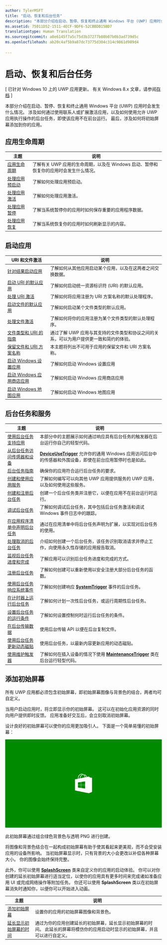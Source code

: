 ```yaml
---
author: TylerMSFT
title: "启动、恢复和后台任务"
description: "本部分介绍在启动、暂停、恢复和终止通用 Windows 平台 (UWP) 应用时会发生什么情况。"
ms.assetid: 75011D52-1511-4ECF-9DF6-52CBBDB15BD7
translationtype: Human Translation
ms.sourcegitcommit: a8e6145f7a5c75d3b37277b80b07b0b3ad739d5c
ms.openlocfilehash: ab20c4af5b9a87dc73775d304c314c9861d989d4

---
```


# 启动、恢复和后台任务


\[ 已针对 Windows 10 上的 UWP 应用更新。 有关 Windows 8.x 文章，请参阅[存档](http://go.microsoft.com/fwlink/p/?linkid=619132) \]


本部分介绍在启动、暂停、恢复和终止通用 Windows 平台 (UWP) 应用时会发生什么情况。 涉及如何通过使用联系人或扩展激活应用，以及如何使用允许 UWP 应用执行操作的后台任务，即使该应用不在前台运行。 最后，涉及如何将初始屏幕添加到你的应用。

## 应用生命周期

| 主题                                            | 说明                                                                                                     |
|--------------------------------------------------|-----------------------------------------------------------------------------------------------------------------|
| [应用生命周期](app-lifecycle.md)               | 了解有关 UWP 应用的生命周期，以及在 Windows 启动、暂停和恢复你的应用时会发生什么情况。 |
| [处理应用预启动](handle-app-prelaunch.md) | 了解如何处理应用预启动。                                                                              |
| [处理应用激活](activate-an-app.md)     | 了解如何处理应用激活。                                                                             |
| [处理应用暂停](suspend-an-app.md)         | 了解当系统暂停你的应用时如何保存重要的应用程序数据。                                 |
| [处理应用恢复](resume-an-app.md)           | 了解当系统恢复你的应用时如何刷新显示的内容。                                        |

 

## 启动应用


| URI 和文件激活                                                                         | 说明                                                                                                                                                                |
|-------------------------------------------------------------------------------------------------|----------------------------------------------------------------------------------------------------------------------------------------------------------------------------|
| [针对结果启动应用](how-to-launch-an-app-for-results.md)                               | 了解如何从其他应用启动某个应用，以及在这两者之间交换数据。                                                                                             |
| [启动 URI 的默认应用](launch-default-app.md)                                      | 了解如何启动统一资源标识符 (URI) 的默认应用。                                                                                               |
| [处理 URI 激活](handle-uri-activation.md)                                              | 了解如何将应用注册为 URI 方案名称的默认处理程序。                                                                                          |
| [启动文件的默认应用](launch-the-default-app-for-a-file.md)                      | 了解如何启动某个文件类型的默认应用。                                                                                                                       |
| [处理文件激活](handle-file-activation.md)                                            | 了解如何将你的应用注册为某个文件类型的默认处理程序。                                                                                                  |
| [文件类型和 URI 的指南](https://msdn.microsoft.com/library/windows/apps/hh700321) | 通过了解 UWP 应用与其支持的文件类型和协议之间的关系，可以为用户提供更一致和简约的体验。 |
| [保留文件和 URI 方案名称](reserved-uri-scheme-names.md)                             | 本主题将列出不可用于应用的保留文件和 URI 方案名称。                                                                                |
| [启动 Windows 设置应用](launch-settings-app.md)                                      | 了解如何启动 Windows 设置应用                                                                                                                              |
| [启动 Windows 应用商店应用](launch-store-app.md)                                            | 了解如何启动 Windows 应用商店应用                                                                                                                                 |
| [启动 Windows 地图应用](launch-maps-app.md)                                              | 了解如何启动 Windows 地图应用                                                                                                                                  |

 

## 后台任务和服务



| 主题                                                                                                            | 说明                                                                                                                                                                                   |
|------------------------------------------------------------------------------------------------------------------|-----------------------------------------------------------------------------------------------------------------------------------------------------------------------------------------------|
| [使用后台任务支持应用](support-your-app-with-background-tasks.md)                             | 本部分中的主题展示如何通过响应具有后台任务的触发器在后台运行你自己的轻型代码。                                                       |
| [从后台任务访问传感器和设备](access-sensors-and-devices-from-a-background-task.md)       | [**DeviceUseTrigger**](https://msdn.microsoft.com/library/windows/apps/dn297337) 允许你的通用 Windows 应用访问后台中的传感器和外围设备，即使在前台应用暂停时也是如此。 |
| [后台任务指南](guidelines-for-background-tasks.md)                                           | 确保你的应用符合运行后台任务的要求。                                                                                                                          |
| [创建和使用应用服务](how-to-create-and-consume-an-app-service.md)                                | 了解如何编写可以向其他 UWP 应用提供服务的 UWP 应用，以及如何使用这些服务。                                                                                  |
| [创建和注册后台任务](create-and-register-a-background-task.md)                               | 创建一个后台任务类并注册它，以便在应用不在前台运行时运行。                                                                                                 |
| [调试后台任务](debug-a-background-task.md)                                                           | 了解如何调试后台任务，其中包括后台任务激活和调试 Windows 事件日志中的跟踪。                                                                        |
| [在应用程序清单中声明后台任务](declare-background-tasks-in-the-application-manifest.md) | 通过在应用清单中将后台任务声明为扩展，以实现对后台任务的使用。                                                                                                       |
| [处理取消的后台任务](handle-a-cancelled-background-task.md)                                     | 介绍如何创建一个后台任务，该任务识别取消请求并停止工作，向使用永久性存储的应用报告取消。                                     |
| [监视后台任务进度和完成](monitor-background-task-progress-and-completion.md)           | 了解应用可以识别后台任务进度和完成的方式。                                                                                                                     |
| [注册后台任务](register-a-background-task.md)                                                     | 了解如何创建可以重新使用以安全注册大部分后台任务的函数。                                                                                                  |
| [使用后台任务响应系统事件](respond-to-system-events-with-background-tasks.md)             | 了解如何创建响应 [**SystemTrigger**](https://msdn.microsoft.com/library/windows/apps/br224839) 事件的后台任务。                                                                         |
| [在计时器上运行后台任务](run-a-background-task-on-a-timer-.md)                                        | 了解如何计划一次性后台任务，或运行周期性后台任务。                                                                                                          |
| [设置后台任务的运行条件](set-conditions-for-running-a-background-task.md)                 | 了解如何设置控制何时运行后台任务的条件。                                                                                                                  |
| [在后台传输数据](https://msdn.microsoft.com/library/windows/apps/mt280377)                                           | 使用后台传输 API 以便在后台复制文件。                                                                                                                              |
| [使用后台任务更新动态磁贴](update-a-live-tile-from-a-background-task.md)                       | 使用后台任务，以最新内容更新应用的动态磁贴。                                                                                                                      |
| [使用维护触发器](use-a-maintenance-trigger.md)                                                       | 了解如何在插入设备的情况下使用 [**MaintenanceTrigger**](https://msdn.microsoft.com/library/windows/apps/hh700517) 类在后台运行轻型代码。                             |

 

## 添加初始屏幕


所有 UWP 应用都必须包含初始屏幕，即初始屏幕图像与背景色的结合，两者均可自定义。

当用户启动应用时，将立即显示你的初始屏幕。 这可以在初始化应用资源的同时向用户提供即时反馈。 应用准备好交互后，会立刻取消初始屏幕。

设计良好的初始屏幕可以使你的应用更加吸引人。 下面是一个简单易懂的初始屏幕：

![从初始屏幕示例中捕获初始屏幕 75% 比例的屏幕。](images/regularsplashscreen.png)

此初始屏幕通过组合绿色背景色与透明 PNG 进行创建。

将图像和背景色结合在一起构成初始屏幕有助于使其看起来更美观，而不会受安装应用的设备所影响。 当初始屏幕显示时，只有背景的大小会更改以补偿各种屏幕大小。 你的图像会始终保持完整。

此外，你可以使用 [**SplashScreen**](https://msdn.microsoft.com/library/windows/apps/br224763) 类来自定义你的应用的启动体验。 你可以对你创建的延长初始屏幕进行适当定位，以使你的应用具有更多时间来完成诸如准备应用 UI 或完成网络操作等附加任务。 你还可以使用 **SplashScreen** 类以在初始屏幕消失时通知你，以便你可以开始进入动画。

| 主题                                                                          | 说明                                                                                                                                                                                       |
|--------------------------------------------------------------------------------|---------------------------------------------------------------------------------------------------------------------------------------------------------------------------------------------------|
| [添加初始屏幕](add-a-splash-screen.md)                                 | 设置你的应用的初始屏幕图像和背景色。                                                                                                                                          |
| [延长显示初始屏幕的时间](create-a-customized-splash-screen.md) | 通过为你的应用创建延长的初始屏幕，延长显示初始屏幕的时间。 此延长的屏幕将模仿你的应用启动时显示的初始屏幕，并且可以进行自定义。 |

 

 

 



<!--HONumber=Jul16_HO1-->



